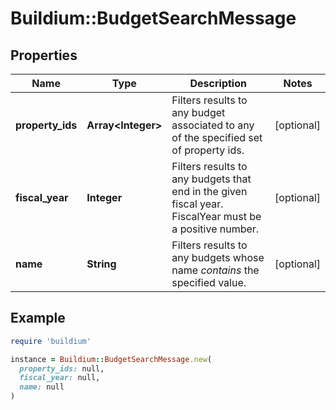 # Buildium::BudgetSearchMessage

## Properties

| Name | Type | Description | Notes |
| ---- | ---- | ----------- | ----- |
| **property_ids** | **Array&lt;Integer&gt;** | Filters results to any budget associated to any of the specified set of property ids. | [optional] |
| **fiscal_year** | **Integer** | Filters results to any budgets that end in the given fiscal year. FiscalYear must be a positive number. | [optional] |
| **name** | **String** | Filters results to any budgets whose name *contains* the specified value. | [optional] |

## Example

```ruby
require 'buildium'

instance = Buildium::BudgetSearchMessage.new(
  property_ids: null,
  fiscal_year: null,
  name: null
)
```

